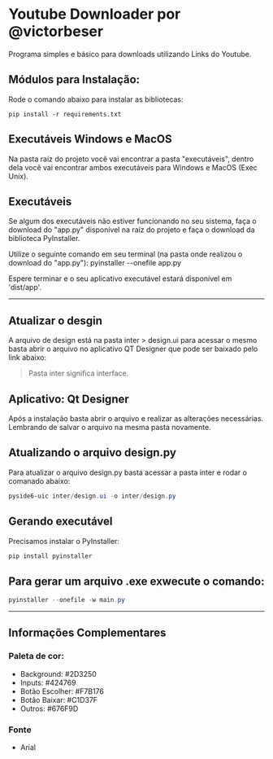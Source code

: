 # Youtube Downloader por @victorbeser

Programa simples e básico para downloads utilizando Links do Youtube.

<h2>Módulos para Instalação:</h2>

Rode o comando abaixo para instalar as bibliotecas:

```powershel
pip install -r requirements.txt
```

<h2>Executáveis Windows e MacOS</h2>

Na pasta raíz do projeto você vai encontrar a pasta "executáveis", dentro dela você vai encontrar ambos executáveis para Windows e MacOS (Exec Unix).


<h2>Executáveis</h2>

Se algum dos executáveis não estiver funcionando no seu sistema, faça o download do "app.py" disponível na raíz do projeto e faça o download da biblioteca PyInstaller.

Utilize o seguinte comando em seu terminal (na pasta onde realizou o download do "app.py"): pyinstaller --onefile app.py

Espere terminar e o seu aplicativo executável estará disponível em 'dist/app'.

---

## Atualizar o desgin

A arquivo de design está na pasta inter > design.ui para acessar o mesmo basta abrir o arquivo no aplicativo QT Designer que pode ser baixado pelo link abaixo:

> Pasta inter significa interface.

## Aplicativo: Qt Designer
Após a instalação basta abrir o arquivo e realizar as alterações necessárias. Lembrando de salvar o arquivo na mesma pasta novamente.

## Atualizando o arquivo design.py
Para atualizar o arquivo design.py basta acessar a pasta inter e rodar o comanado abaixo:

```powershell
pyside6-uic inter/design.ui -o inter/design.py
```

## Gerando executável

Precisamos instalar o PyInstaller:

```powershell
pip install pyinstaller
```

## Para gerar um arquivo .exe exwecute o comando:

```powershell
pyinstaller --onefile -w main.py
```

---

## Informações Complementares

### Paleta de cor:

- Background: #2D3250
- Inputs: #424769
- Botão Escolher: #F7B176
- Botão Baixar: #C1D37F
- Outros: #676F9D

### Fonte

- Arial